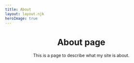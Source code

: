 ```yaml
---
title: About
layout: layout.njk
heroImage: true
---
```


# About page
This is a page to describe what my site is about.

<style>
h1 {
    text-align: center;
}
p{
    text-align:center
}
</style>